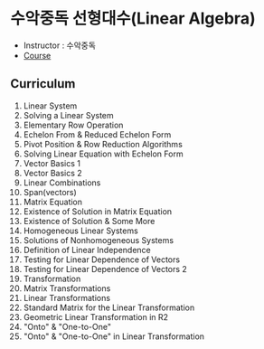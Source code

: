 ﻿# 수악중독 선형대수(Linear Algebra)

- Instructor : 수악중독
- [Course](https://www.youtube.com/channel/UCWhUI1yJp6O2Rwial6VvQeQ/videos)

## Curriculum

1. Linear System
2. Solving a Linear System
3. Elementary Row Operation
4. Echelon From & Reduced Echelon Form
5. Pivot Position & Row Reduction Algorithms
6. Solving Linear Equation with Echelon Form
7. Vector Basics 1
8. Vector Basics 2
9. Linear Combinations
10. Span(vectors)
11. Matrix Equation
12. Existence of Solution in Matrix Equation
13. Existence of Solution & Some More
14. Homogeneous Linear Systems
15. Solutions of Nonhomogeneous Systems
16. Definition of Linear Independence
17. Testing for Linear Dependence of Vectors
18. Testing for Linear Dependence of Vectors 2
19. Transformation
20. Matrix Transformations
21. Linear Transformations
22. Standard Matrix for the Linear Transformation
23. Geometric Linear Transformation in R2
24. "Onto" & "One-to-One"
25. "Onto" & "One-to-One" in Linear Transformation